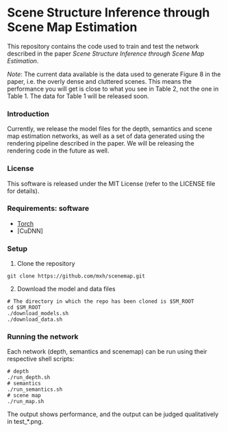 # Scene Structure Inference through Scene Map Estimation
This repository contains the code used to train and test the network described
in the paper *Scene Structure Inference through Scene Map Estimation*.

*Note*: The current data available is the data used to generate Figure 8 in the
paper, i.e. the overly dense and cluttered scenes. This means the performance
you will get is close to what you see in Table 2, not the one in Table 1. The
data for Table 1 will be released soon.

### Introduction
Currently, we release the model files for the depth, semantics and scene map
estimation networks, as well as a set of data generated using the rendering
pipeline described in the paper. We will be releasing the rendering code in the
future as well.

### License
This software is released under the MIT License (refer to the LICENSE file for
details).

### Requirements: software
* [Torch](https://github.com/torch/torch7/)
* [CuDNN]

### Setup

1. Clone the repository
```Shell
git clone https://github.com/mxh/scenemap.git
```
2. Download the model and data files
```Shell
# The directory in which the repo has been cloned is $SM_ROOT
cd $SM_ROOT
./download_models.sh
./download_data.sh
```

### Running the network
Each network (depth, semantics and scenemap) can be run using their respective
shell scripts:
```Shell
# depth
./run_depth.sh
# semantics
./run_semantics.sh
# scene map
./run_map.sh
```
The output shows performance, and the output can be judged qualitatively in 
test\_\*.png.
